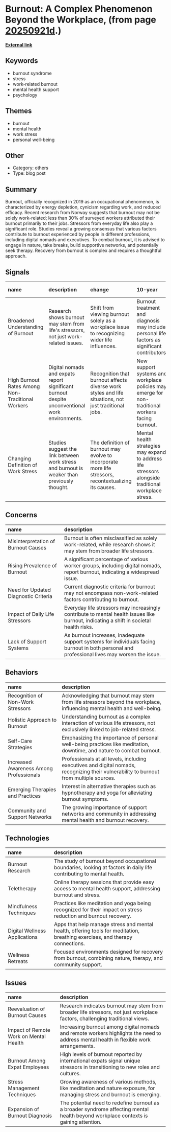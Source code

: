 # __Burnout: A Complex Phenomenon Beyond the Workplace__, (from page [20250921d](https://kghosh.substack.com/p/20250921d).)

__[External link](https://www.psychologytoday.com/us/blog/keeping-an-even-keel/202508/is-burnout-more-than-just-a-work-thing?_bhlid=f0ad7ffae3abbf1d3582c0cf3f2720b25e642238&utm_source=substack&utm_medium=email)__



## Keywords

* burnout syndrome
* stress
* work-related burnout
* mental health support
* psychology

## Themes

* burnout
* mental health
* work stress
* personal well-being

## Other

* Category: others
* Type: blog post

## Summary

Burnout, officially recognized in 2019 as an occupational phenomenon, is characterized by energy depletion, cynicism regarding work, and reduced efficacy. Recent research from Norway suggests that burnout may not be solely work-related; less than 30% of surveyed workers attributed their burnout primarily to their jobs. Stressors from everyday life also play a significant role. Studies reveal a growing consensus that various factors contribute to burnout experienced by people in different professions, including digital nomads and executives. To combat burnout, it is advised to engage in nature, take breaks, build supportive networks, and potentially seek therapy. Recovery from burnout is complex and requires a thoughtful approach.

## Signals

| name                                             | description                                                                                    | change                                                                                                 | 10-year                                                                                               | driving-force                                                                                    |   relevancy |
|:-------------------------------------------------|:-----------------------------------------------------------------------------------------------|:-------------------------------------------------------------------------------------------------------|:------------------------------------------------------------------------------------------------------|:-------------------------------------------------------------------------------------------------|------------:|
| Broadened Understanding of Burnout               | Research shows burnout may stem from life's stressors, not just work-related issues.           | Shift from viewing burnout solely as a workplace issue to recognizing wider life influences.           | Burnout treatment and diagnosis may include personal life factors as significant contributors.        | Increasing recognition of mental health impacts from life stressors beyond the workplace.        |           4 |
| High Burnout Rates Among Non-Traditional Workers | Digital nomads and expats report significant burnout despite unconventional work environments. | Recognition that burnout affects diverse work styles and life situations, not just traditional jobs.   | New support systems and workplace policies may emerge for non-traditional workers facing burnout.     | The rise of remote work and lifestyle flexibility creates new pressures contributing to burnout. |           4 |
| Changing Definition of Work Stress               | Studies suggest the link between work stress and burnout is weaker than previously thought.    | The definition of burnout may evolve to incorporate more life stressors, recontextualizing its causes. | Mental health strategies may expand to address life stressors alongside traditional workplace stress. | Growing mental health awareness prompts revisiting how burnout is understood and treated.        |           5 |

## Concerns

| name                                 | description                                                                                                                                   |
|:-------------------------------------|:----------------------------------------------------------------------------------------------------------------------------------------------|
| Misinterpretation of Burnout Causes  | Burnout is often misclassified as solely work-related, while research shows it may stem from broader life stressors.                          |
| Rising Prevalence of Burnout         | A significant percentage of various worker groups, including digital nomads, report burnout, indicating a widespread issue.                   |
| Need for Updated Diagnostic Criteria | Current diagnostic criteria for burnout may not encompass non-work-related factors contributing to burnout.                                   |
| Impact of Daily Life Stressors       | Everyday life stressors may increasingly contribute to mental health issues like burnout, indicating a shift in societal health risks.        |
| Lack of Support Systems              | As burnout increases, inadequate support systems for individuals facing burnout in both personal and professional lives may worsen the issue. |

## Behaviors

| name                                    | description                                                                                                                             |
|:----------------------------------------|:----------------------------------------------------------------------------------------------------------------------------------------|
| Recognition of Non-Work Stressors       | Acknowledging that burnout may stem from life stressors beyond the workplace, influencing mental health and well-being.                 |
| Holistic Approach to Burnout            | Understanding burnout as a complex interaction of various life stressors, not exclusively linked to job-related stress.                 |
| Self-Care Strategies                    | Emphasizing the importance of personal well-being practices like meditation, downtime, and nature to combat burnout.                    |
| Increased Awareness Among Professionals | Professionals at all levels, including executives and digital nomads, recognizing their vulnerability to burnout from multiple sources. |
| Emerging Therapies and Practices        | Interest in alternative therapies such as hypnotherapy and yoga for alleviating burnout symptoms.                                       |
| Community and Support Networks          | The growing importance of support networks and community in addressing mental health and burnout recovery.                              |

## Technologies

| name                          | description                                                                                                                  |
|:------------------------------|:-----------------------------------------------------------------------------------------------------------------------------|
| Burnout Research              | The study of burnout beyond occupational boundaries, looking at factors in daily life contributing to mental health.         |
| Teletherapy                   | Online therapy sessions that provide easy access to mental health support, addressing burnout and stress.                    |
| Mindfulness Techniques        | Practices like meditation and yoga being recognized for their impact on stress reduction and burnout recovery.               |
| Digital Wellness Applications | Apps that help manage stress and mental health, offering tools for meditation, breathing exercises, and therapy connections. |
| Wellness Retreats             | Focused environments designed for recovery from burnout, combining nature, therapy, and community support.                   |

## Issues

| name                                   | description                                                                                                                            |
|:---------------------------------------|:---------------------------------------------------------------------------------------------------------------------------------------|
| Reevaluation of Burnout Causes         | Research indicates burnout may stem from broader life stressors, not just workplace factors, challenging traditional views.            |
| Impact of Remote Work on Mental Health | Increasing burnout among digital nomads and remote workers highlights the need to address mental health in flexible work arrangements. |
| Burnout Among Expat Employees          | High levels of burnout reported by international expats signal unique stressors in transitioning to new roles and cultures.            |
| Stress Management Techniques           | Growing awareness of various methods, like meditation and nature exposure, for managing stress and burnout is emerging.                |
| Expansion of Burnout Diagnosis         | The potential need to redefine burnout as a broader syndrome affecting mental health beyond workplace contexts is gaining attention.   |
